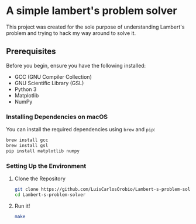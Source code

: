 # A simple lambert's problem solver

This project was created for the sole purpose of understanding Lambert's problem and trying to hack my way around to solve it. 

## Prerequisites

Before you begin, ensure you have the following installed:

- GCC (GNU Compiler Collection)
- GNU Scientific Library (GSL)
- Python 3
- Matplotlib
- NumPy

### Installing Dependencies on macOS

You can install the required dependencies using `brew` and `pip`:

```sh
brew install gcc
brew install gsl
pip install matplotlib numpy
```
### Setting Up the Environment

1. Clone the Repository
   ```bash
   git clone https://github.com/LuisCarlosOrobio/Lambert-s-problem-solver.git
   cd Lambert-s-problem-solver

2. Run it!
   ```bash
   make
